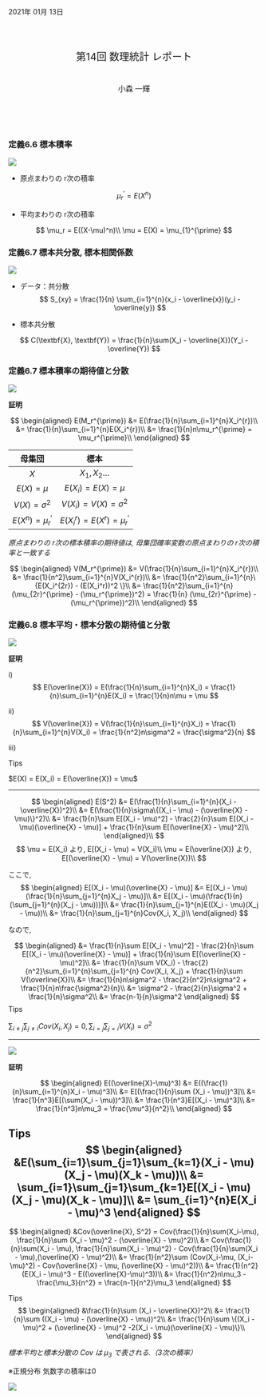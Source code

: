 2021年 01月 13日
<br/>
<br/>
<br/>
<br/>
<div style='font-size: 20px;text-align: center;'>
第14回 数理統計 レポート
<br/>
<br/>
<p style='font-size: 15px;'>
小森 一輝
</p>
</div>
<br/>
<br/>
<br/>
<div style='page-break-before:always'></div>

### **定義6.6** 標本積率

![](D_14/teigi/6_6.png)

- 原点まわりの r次の積率

$$
\mu_r^{\prime} = E(X^n)
$$

- 平均まわりの r次の積率

$$
\mu_r = E((X-\mu)^n)\\
\mu = E(X) = \mu_{1}^{\prime}
$$

<div style='page-break-before:always'></div>

### **定義6.7** 標本共分散, 標本相関係数

![](D_14/teigi/6_7.png)

- データ：共分散
$$
S_{xy} = \frac{1}{n} \sum_{i=1}^{n}(x_i - \overline{x})(y_i - \overline{y})
$$

- 標本共分散

$$
C(\textbf{X}, \textbf{Y}) = \frac{1}{n}\sum(X_i - \overline{X})(Y_i - \overline{Y})
$$

<div style='page-break-before:always'></div>

### **定義6.7** 標本積率の期待値と分散

![](D_14/teiri/6_7.png)

**証明**

$$
\begin{aligned}
    E(M_r^{\prime}) &= E(\frac{1}{n}\sum_{i=1}^{n}X_i^{r})\\
    &= \frac{1}{n}\sum_{i=1}^{n}E(X_i^{r})\\
    &= \frac{1}{n}n\mu_r^{\prime} = \mu_r^{\prime}\\
\end{aligned}
$$

| 母集団 | 標本 |
|:------:|:----:|
|  $X$    | $X_1, X_2 \dots$     |
|   $E(X) = \mu$    |   $E(X_i) = E(X) = \mu$   |
|   $V(X) = \sigma^2$   |  $V(X_i) = V(X) = \sigma^2$  |
|   $E(X^n) = \mu_r^{\prime}$   |  $E(X_i^{r}) = E(X^r) = \mu_r^{\prime}$  |

*原点まわりの r次の標本積率の期待値は, 母集団確率変数の原点まわりの r次の積率と一致する*

$$
\begin{aligned}
    V(M_r^{\prime}) &= V(\frac{1}{n}\sum_{i=1}^{n}X_i^{r})\\
    &= \frac{1}{n^2}\sum_{i=1}^{n}V(X_i^{r})\\
    &= \frac{1}{n^2}\sum_{i=1}^{n}\{E(X_i^{2r}) - (E(X_i^r))^2 \}\\
    &= \frac{1}{n^2}\sum_{i=1}^{n}(\mu_{2r}^{\prime} - (\mu_r^{\prime})^2) = \frac{1}{n} (\mu_{2r}^{\prime} - (\mu_r^{\prime})^2)\\
\end{aligned}
$$

<div style='page-break-before:always'></div>

### **定義6.8** 標本平均・標本分散の期待値と分散

![](D_14/teiri/6_8.png)

**証明**

i)
$$
E(\overline{X}) = E(\frac{1}{n}\sum_{i=1}^{n}X_i) = \frac{1}{n}\sum_{i=1}^{n}E(X_i) = \frac{1}{n}n\mu = \mu
$$

ii)
$$
V(\overline{X}) = V(\frac{1}{n}\sum_{i=1}^{n}X_i) = \frac{1}{n}\sum_{i=1}^{n}V(X_i) = \frac{1}{n^2}n\sigma^2 = \frac{\sigma^2}{n}
$$

iii)

Tips

$E(X) = E(X_i) = E(\overline{X}) = \mu$

---
$$
\begin{aligned}
    E(S^2) &= E(\frac{1}{n}\sum_{i=1}^{n}(X_i - \overline{X})^2)\\
    &= E(\frac{1}{n}\sigma\{(X_i - \mu) - (\overline{X} - \mu)\}^2)\\
    &= \frac{1}{n}\sum E[(X_i - \mu)^2] - \frac{2}{n}\sum E[(X_i - \mu)(\overline{X} - \mu)] + \frac{1}{n}\sum E[(\overline{X} - \mu)^2]\\
\end{aligned}\\
$$
$$
\mu = E(X_i) より, E[(X_i - \mu) = V(X_i)\\
\mu = E(\overline{X}) より, E[(\overline{X} - \mu) = V(\overline{X})\\
$$

ここで,
$$
\begin{aligned}
    E[(X_i - \mu)(\overline{X} - \mu)] &= E[(X_i - \mu)(\frac{1}{n}\sum_{j=1}^{n}X_j - \mu)]\\
    &= E[(X_i - \mu)(\frac{1}{n}(\sum_{j=1}^{n}(X_j - \mu)))]\\
    &= \frac{1}{n}\sum_{j=1}^{n}E((X_i - \mu)(X_j - \mu))\\
    &= \frac{1}{n}\sum_{j=1}^{n}Cov(X_i, X_j)\\
\end{aligned}
$$

なので,

$$
\begin{aligned}
    &= \frac{1}{n}\sum E[(X_i - \mu)^2] - \frac{2}{n}\sum E[(X_i - \mu)(\overline{X} - \mu)] + \frac{1}{n}\sum E[(\overline{X} - \mu)^2]\\
    &= \frac{1}{n}\sum V(X_i) - \frac{2}{n^2}\sum_{i=1}^{n}\sum_{j=1}^{n} Cov(X_i, X_j) + \frac{1}{n}\sum V(\overline{X})\\
    &= \frac{1}{n}n\sigma^2 - \frac{2}{n^2}n\sigma^2 + \frac{1}{n}n\frac{\sigma^2}{n}\\
    &= \sigma^2 - \frac{2}{n}\sigma^2 + \frac{1}{n}\sigma^2\\
    &= \frac{n-1}{n}\sigma^2
\end{aligned}
$$
Tips

$\sum_{i\neq j}\sum_{j\neq i}Cov(X_i, X_j) = 0, \sum_{i=j}\sum_{j=i}V(X_i) = \sigma^2$

---

<div style='page-break-before:always'></div>

![](D_14/teiri/6_9.png)

**証明**

$$
\begin{aligned}
    E((\overline{X}-\mu)^3) &= E((\frac{1}{n}\sum_{i=1}^{n}X_i - \mu)^3)\\
    &= E[(\frac{1}{n}\sum (X_i - \mu))^3]\\
    &= \frac{1}{n^3}E[(\sum(X_i - \mu))^3]\\
    &= \frac{1}{n^3}E[(X_i - \mu)^3]\\
    &= \frac{1}{n^3}n\mu_3 = \frac{\mu^3}{n^2}\\
\end{aligned}
$$

Tips
$$
\begin{aligned}
    &E(\sum_{i=1}\sum_{j=1}\sum_{k=1}(X_i - \mu)(X_j - \mu)(X_k - \mu))\\
    &= \sum_{i=1}\sum_{j=1}\sum_{k=1}E[(X_i - \mu)(X_j - \mu)(X_k - \mu)]\\
    &= \sum_{i=1}^{n}E(X_i - \mu)^3
\end{aligned}
$$
---

$$
\begin{aligned}
    &Cov(\overline{X}, S^2) = Cov(\frac{1}{n}\sum(X_i-\mu), \frac{1}{n}\sum (X_i - \mu)^2 - (\overline{X} - \mu)^2)\\
    &= Cov(\frac{1}{n}\sum(X_i - \mu), \frac{1}{n}\sum(X_i - \mu)^2) - Cov(\frac{1}{n}\sum(X_i - \mu),(\overline{X} - \mu)^2)\\
    &= \frac{1}{n^2}\sum (Cov(X_i-\mu, (X_i-\mu)^2) - Cov(\overline{X} - \mu, (\overline{X} - \mu)^2))\\
    &= \frac{1}{n^2}(E(X_i - \mu)^3 - E((\overline{X}-\mu)^3))\\
    &= \frac{1}{n^2}n\mu_3 - \frac{\mu_3}{n^2} = \frac{n-1}{n^2}\mu_3
\end{aligned}
$$

Tips
$$
\begin{aligned}
    &\frac{1}{n}\sum (X_i - \overline{X})^2\\
    &= \frac{1}{n}\sum ((X_i - \mu) - (\overline{X} - \mu))^2\\
    &= \frac{1}{n}\sum \{(X_i - \mu)^2 + (\overline{X} - \mu)^2 -2(X_i - \mu)(\overline{X} - \mu)\}\\
\end{aligned}
$$

*標本平均と標本分散の $Cov$ は $\mu_3$ で表される.（3次の積率）*

※正規分布 気数字の積率は0

<div style='page-break-before:always'></div>

![](D_14/meidai/6_10.png)